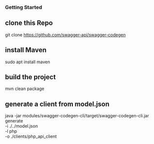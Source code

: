 ### Getting Started
## clone this Repo
git clone https://github.com/swagger-api/swagger-codegen

## install Maven
sudo apt install maven

## build the project
mvn clean package

## generate a client from model.json
java -jar modules/swagger-codegen-cli/target/swagger-codegen-cli.jar generate \
   -i ./../model.json \
   -l php \
   -o ./clients/php_api_client